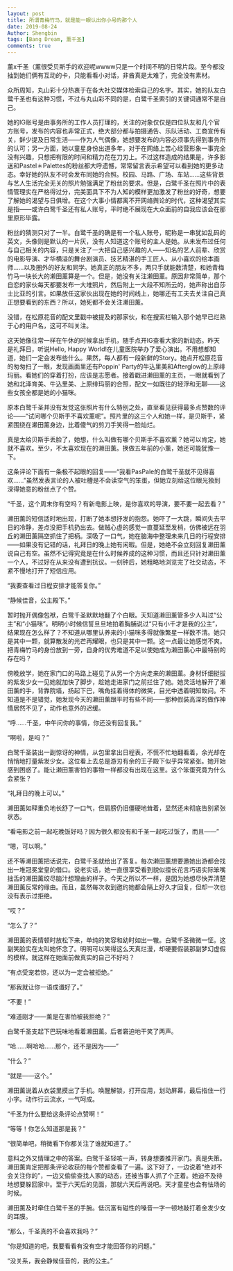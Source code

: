 ```yaml
---
layout: post
title: 所谓青梅竹马，就是能一眼认出你小号的那个人
date: 2019-08-24
Author: Shengbin 
tags: [Bang Dream, 薰千圣]
comments: true
---
```


薰x千圣（薰很受贝斯手的欢迎呢wwww只是一个时间不明的日常片段。至今都没抽到她们俩有互动的卡，只能看看小对话，非酋真是太难了，完全没有素材。

众所周知，丸山彩十分热衷于在各大社交媒体检索自己的名字。其实，她的队友白鹭千圣也有这种习惯，不过与丸山彩不同的是，白鹭千圣索引的关键词通常不是自己。

她的IG账号是由事务所的工作人员打理的，关注的对象仅仅是四位队友和几个官方账号，发布的内容也非常正式，绝大部分都与拍摄通告、乐队活动、工商宣传有关，鲜少提及日常生活——作为人气偶像，她想要发布的内容必须事先得到事务所的认可；另一方面，她以童星身份出道多年，对于在网络上苦心经营形象一事完全没有兴趣，只想把有限的时间和精力花在刀刃上。不过这样造成的结果是，许多影迷和Pastel＊Palettes的粉丝都大呼遗憾，常常留言表示希望可以看到她的更多动态。幸好她的队友不时会发布同她的合照。校园、马路、广场、车站……这些背景与艺人生活完全无关的照片勉强满足了粉丝的要求。但是，白鹭千圣在照片中的表情管理实在严格得过分，完美面具下不为人知的模样更加激发了粉丝的好奇，想要了解她的渴望与日俱增。在这个大事小情都离不开网络舆论的时代，这种渴望其实是指——或许白鹭千圣还有私人账号，平时绝不展现在大众面前的自我应该会在那里原形毕露。

粉丝的猜测只对了一半。白鹭千圣的确是有一个私人账号，昵称是一串犹如乱码的英文，头像则是默认的一片灰，没有人知道这个账号的主人是她。从未发布过任何与自己相关的内容，只是关注了一大把自己感兴趣的人——知名的艺人前辈、欣赏的电影导演、才华横溢的舞台剧演员、技艺精湛的手工匠人、从小喜欢的绘本画师……以及圈外的好友和同学。她真正的朋友不多，两只手就能数清楚，和她青梅竹马一块长大的濑田薰算是一个。但是，她没有关注濑田薰。原因非常简单，那个自恋的家伙每天都要发布一大堆照片，然后附上一大段不知所云的，她声称出自莎士比亚的引言。如果放任这家伙出现在她的时间线上，她哪还有工夫去关注自己真正想要看到的东西？所以，她死都不会关注濑田薰。

没错，在松原花音的配文里戳中被提及的那家伙，和在搜索栏输入那个她早已烂熟于心的用户名，这可不叫关注。

这天她像往常一样在午休的时候拿出手机，随手点开IG查看大家的新动态。昨天是礼拜日，听说Hello, Happy World!在儿童医院举办了爱心演出。不用想都知道，她们一定会发布些什么。果然，每人都有一段新鲜的Story。她点开松原花音的匆匆扫了一眼，发现画面里还有Poppin' Party的牛込里美和Afterglow的上原绯玛丽。看她们的穿着打扮，应该是志愿者。接着戳进濑田薰的主页，一眼就看到了她和北泽育美、牛込里美、上原绯玛丽的合照，配文一如既往的轻浮和无聊——这些女孩全都是她的小猫咪。

原本白鹭千圣并没有发觉这张照片有什么特别之处，直至看见获得最多点赞数的评论——“试问哪个贝斯手不喜欢薰呢”。照片里的这三个人和她一样，是贝斯手，紧紧围绕在濑田薰身边，比着傻气的剪刀手笑得一脸灿烂。

真是太给贝斯手丢脸了，她想，什么叫做有哪个贝斯手不喜欢薰？她可以肯定，她就不喜欢。至少，不太喜欢现在的濑田薰。换做五年前的小薰，她还可能犹豫一下。

这条评论下面有一条极不起眼的回复——“我看PasPale的白鹭千圣就不见得喜欢……”虽然发表言论的人被吐槽是不会读空气的笨蛋，但她立刻给这位眼光独到深得她意的粉丝点了个赞。

“千圣，这个周末你有空吗？有新电影上映，是你喜欢的导演，要不要一起去看？”

濑田薰的短信适时地出现，打断了她本想抒发的抱怨。她吓了一大跳，瞬间失去平日的冷静，差点没把手机扔出去。做贼心虚的感觉一直蔓延至发梢，仿佛被远在羽丘的濑田薰隔空抓住了把柄。深吸了一口气，她在脑海中整理未来几日的行程安排——如果没有记错的话，礼拜日的晚上她有闲暇。但是，她绝不会立刻回复濑田薰说自己有空。虽然不记得究竟是在什么时候养成的这种习惯，而且还只针对濑田薰一个人，不过好在从来没有遭到抗议。一刻钟后，她粗略地浏览完了社交动态，不紧不慢地打开了短信应用。

“我要查看过日程安排才能答复你。”

“静候佳音，公主殿下。”

暂时抛开偶像包袱，白鹭千圣默默地翻了个白眼。天知道濑田薰管多少人叫过“公主”和“小猫咪”。明明小时候信誓旦旦地拍着胸脯说过“只有小千才是我的公主”，结果现在怎么样了？不知道从哪里认养来的小猫咪多得就像繁星一样数不清。她只是其中一颗，就算散发的光芒再耀眼，也只是其中一颗。这一点最让她感觉不爽。把青梅竹马的身份放到一旁，自身的优秀难道不足以使她成为濑田薰心中最特别的存在吗？

傍晚放学，她在家门口的马路上碰见了从另一个方向走来的濑田薰。身材纤细挺拔的紫发少女一见她就加快了脚步，趁她走进家门之前拦住了她。她灵活地躲开了濑田薰的手，背靠院墙，扬起下巴，嘴角挂着得体的微笑，目光中透着明知故问。不知道是不是错觉，她发现今天的濑田薰跟平时有些不同——那种假装高深的做作神情居然不见了，动作也意外的迟缓。

“呼……千圣，中午问你的事情，你还没有回复我。”

“啊啦，是吗？”

白鹭千圣装出一副惊讶的神情，从包里拿出日程表，不慌不忙地翻看着，余光却在悄悄地打量紫发少女。这位看上去总是游刃有余的王子殿下似乎异常紧张。她开始感到困惑了。能让濑田薰害怕的事物一样都没有出现在这里。这个笨蛋究竟为什么会紧张？

“礼拜日的晚上可以。”

濑田薰如释重负地长舒了一口气，但肩膀仍旧僵硬地耸着，显然还未彻底告别紧张状态。

“看电影之前一起吃晚饭好吗？因为很久都没有和千圣一起吃过饭了，而且——”

“嗯，可以啊。”

还不等濑田薰把话说完，白鹭千圣就给出了答复。每次濑田薰想要邀她出游都会找出一堆冠冕堂皇的借口。说老实话，她一直很享受看到貌似擅长花言巧语实际笨嘴拙舌的濑田薰绞尽脑汁想理由的样子。今天之所以不一样，是因为她想尽快弄清楚濑田薰反常的缘由。而且，虽然每次收到邀约她都会隔上好久才回复，但却一次也没有表示过拒绝。

“哎？”

“怎么了？”

濑田薰的表情顿时放松下来，单纯的笑容和幼时如出一辙。白鹭千圣微微一怔。这副笑脸实在太叫她怀念了。明明可以笑得这么天真烂漫，却硬要假装那副梦幻虚假的模样。就这样在她面前做真实的自己不好吗？

“有点受宠若惊，还以为一定会被拒绝。”

“那我就让你一语成谶好了。”

“不要！”

“难道刚才——薰是在害怕被我拒绝？”

白鹭千圣支起下巴玩味地看着濑田薰。后者窘迫地干笑了两声。

“哈……啊哈哈……那个，还不是因为——”

“什么？”

“就是——这个。”

濑田薰说着从衣袋里摸出了手机。唤醒解锁，打开应用，划动屏幕，最后指住一行小字。动作行云流水，一气呵成。

“千圣为什么要给这条评论点赞啊！”

“等等！你怎么知道那是我？”

“很简单吧，稍微看下你都关注了谁就知道了。”

意料之外又情理之中的答案。白鹭千圣轻咳一声，转身想要推开家门。真是失策。濑田薰肯定把那条评论收获的每个赞都查看了一遍。这下好了，一边说着“绝对不会关注你的”，一边又偷偷查找人家的动态，还被当事人抓了个正着。她迫不及待地想要躲回家中。至于六天后的见面，那就六天后再说吧。天才童星也会有怯场的时候。

濑田薰及时牵住白鹭千圣的手腕。低沉富有磁性的嗓音一字一顿地敲打着金发少女的耳膜。

“那么，千圣真的不会喜欢我吗？”

“你是知道的吧，我要看看有没有空才能回答你的问题。”

“没关系，我会静候佳音的，我的公主。”